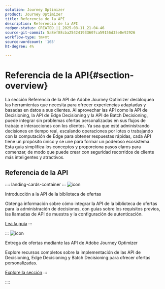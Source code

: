 ```yaml
---
solution: Journey Optimizer
product: Journey Optimizer
title: Referencia de la API
description: Referencia de la API
redpen-status: CREATED_||_2025-08-11_21-04-46
source-git-commit: 5a8ef88cba254241933607ca59156d35e0e92926
workflow-type: tm+mt
source-wordcount: '165'
ht-degree: 4%

---
```



# Referencia de la API{#section-overview}

La sección Referencia de la API de Adobe Journey Optimizer desbloquea las herramientas que necesita para ofrecer experiencias adaptadas y basadas en datos a sus clientes. Al aprovechar las API como la API de Decisioning, la API de Edge Decisioning y la API de Batch Decisioning, puede integrar sin problemas ofertas personalizadas en sus flujos de trabajo e interacciones con los clientes. Ya sea que esté administrando decisiones en tiempo real, escalando operaciones por lotes o trabajando con la computación de Edge para obtener respuestas rápidas, cada API tiene un propósito único y se une para formar un poderoso ecosistema. Esta guía simplifica los conceptos y proporciona pasos claros para comenzar, de modo que puede crear con seguridad recorridos de cliente más inteligentes y atractivos.

## Referencia de la API

:::: landing-cards-container
:::
![icon](https://cdn.experienceleague.adobe.com/icons/circle-play.svg)

Introducción a la API de la biblioteca de ofertas

Obtenga información sobre cómo integrar la API de la biblioteca de ofertas para la administración de decisiones, con guías sobre los requisitos previos, las llamadas de API de muestra y la configuración de autenticación.

[Lea la guía](../using/offers/api-reference/getting-started.md)
:::

:::
![icon](https://cdn.experienceleague.adobe.com/icons/code-branch.svg)

Entrega de ofertas mediante las API de Adobe Journey Optimizer

Explore recursos completos sobre la implementación de las API de Decisioning, Edge Decisioning y Batch Decisioning para ofrecer ofertas personalizadas.

[Explore la sección](offer-delivery-api-landing-page.md)
:::

::::
